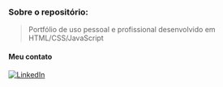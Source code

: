 ### Sobre o repositório:
> Portfólio de uso pessoal e profissional desenvolvido em HTML/CSS/JavaScript

#### Meu contato

[![LinkedIn](https://img.shields.io/badge/linkedin-blue?style=for-the-badge&logo=linkedin)](https://www.linkedin.com/in/gustavo-saraiva-222386235/)
